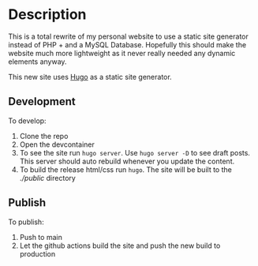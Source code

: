 # Description

This is a total rewrite of my personal website to use a static site generator instead of PHP + and a MySQL Database. Hopefully this should make the website much more lightweight as it never really needed any dynamic elements anyway.

This new site uses [Hugo](https://gohugo.io) as a static site generator.

## Development

To develop:

1. Clone the repo
2. Open the devcontainer
3. To see the site run `hugo server`. Use `hugo server -D` to see draft posts. This server should auto rebuild whenever you update the content.
4. To build the release html/css run `hugo`. The site will be built to the *./public* directory

## Publish

To publish:

1. Push to main
2. Let the github actions build the site and push the new build to production
